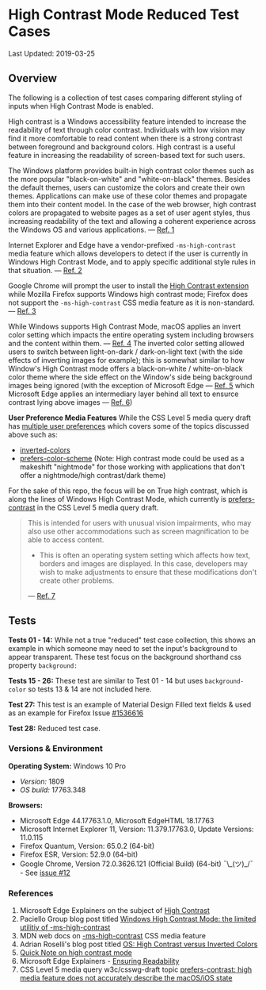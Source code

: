 # High Contrast Mode Reduced Test Cases

Last Updated: 2019-03-25

## Overview
The following is a collection of test cases comparing different styling of inputs when High Contrast Mode is enabled.

High contrast is a Windows accessibility feature intended to increase the readability of text through color contrast. Individuals with low vision may find it more comfortable to read content when there is a strong contrast between foreground and background colors. High contrast is a useful feature in increasing the readability of screen-based text for such users.

The Windows platform provides built-in high contrast color themes such as the more popular "black-on-white" and "white-on-black" themes. Besides the default themes, users can customize the colors and create their own themes. Applications can make use of these color themes and propagate them into their content model. In the case of the web browser, high contrast colors are propagated to website pages as a set of user agent styles, thus increasing readability of the text and allowing a coherent experience across the Windows OS and various applications. — [Ref. 1](#References)

Internet Explorer and Edge have a vendor-prefixed `-ms-high-contrast` media feature which allows developers to detect if the user is currently in Windows High Contrast Mode, and to apply specific additional style rules in that situation. — [Ref. 2](#References)

Google Chrome will prompt the user to install the [High Contrast extension](https://chrome.google.com/webstore/detail/high-contrast/djcfdncoelnlbldjfhinnjlhdjlikmph) while Mozilla Firefox supports Windows high contrast mode; Firefox does not support the `-ms-high-contrast` CSS media feature as it is non-standard. — [Ref. 3](#References)

While Windows supports High Contrast Mode, macOS applies an invert color setting which impacts the entire operating system including browsers and the content within them. — [Ref. 4](#References) The inverted color setting allowed users to switch between light-on-dark / dark-on-light text (with the side effects of inverting images for example); this is somewhat similar to how Window's High Contrast mode offers a black-on-white / white-on-black color theme where the side effect on the Window's side being background images being ignored (with the exception of Microsoft Edge — [Ref. 5](#References) which Microsoft Edge applies an intermediary layer behind all text to ensurce contrast lying above images — [Ref. 6](#References))

**User Preference Media Features**
While the CSS Level 5 media query draft has [multiple user preferences](https://drafts.csswg.org/mediaqueries-5/#mf-user-preferences) which covers some of the topics discussed above such as:
 * [inverted-colors](https://drafts.csswg.org/mediaqueries-5/#inverted)
 * [prefers-color-scheme](https://drafts.csswg.org/mediaqueries-5/#prefers-color-scheme) (Note: High contrast mode could be used as a makeshift "nightmode" for those working with applications that don't offer a nightmode/high contrast/dark theme)

For the sake of this repo, the focus will be on True high contrast, which is along the lines of Windows High Contrast Mode, which currently is [prefers-contrast](https://drafts.csswg.org/mediaqueries-5/#prefers-contrast) in the CSS Level 5 media query draft.

> This is intended for users with unusual vision impairments, who may also use other accommodations such as screen magnification to be able to access content.
> * This is often an operating system setting which affects how text, borders and images are displayed. In this case, developers may wish to make adjustments to ensure that these modifications don't create other problems.
>
> — [Ref. 7](#References)

## Tests
**Tests 01 - 14:** While not a true "reduced" test case collection, this shows an example in which someone may need to set the input's background to appear transparent. These test focus on the background shorthand css property `background:`

**Tests 15 - 26:** These test are similar to Test 01 - 14 but uses `background-color` so tests 13 & 14 are not included here.

**Test 27:** This test is an example of Material Design Filled text fields & used as an example for Firefox Issue [#1536616](https://bugzilla.mozilla.org/show_bug.cgi?id=1536616)

**Test 28:** Reduced test case.

### Versions & Environment

**Operating System:** Windows 10 Pro
 - *Version:* 1809
 - *OS build:* 17763.348
 
 **Browsers:**
 - Microsoft Edge 44.17763.1.0, Microsoft EdgeHTML 18.17763
 - Microsoft Internet Explorer 11, Version: 11.379.17763.0, Update Versions: 11.0.115
 - Firefox Quantum, Version: 65.0.2 (64-bit)
 - Firefox ESR, Version: 52.9.0 (64-bit)
 - Google Chrome, Version 72.0.3626.121 (Official Build) (64-bit) ¯\\_(ツ)\_/¯ - See [issue #12](https://github.com/06b/High-Contrast-Mode-Reduced-Test-Cases/issues/12)

### References
1. Microsoft Edge Explainers on the subject of [High Contrast](https://github.com/MicrosoftEdge/MSEdgeExplainers/blob/master/Accessibility/HighContrast/explainer.md)
2. Paciello Group blog post titled [Windows High Contrast Mode: the limited utilitiy of -ms-high-contrast](https://developer.paciellogroup.com/blog/2016/12/windows-high-contrast-mode-the-limited-utility-of-ms-high-contrast/)
3. MDN web docs on [-ms-high-contrast](https://developer.mozilla.org/en-US/docs/Web/CSS/@media/-ms-high-contrast) CSS media feature
4. Adrian Roselli's blog post titled [OS: High Contrast versus Inverted Colors](http://adrianroselli.com/2017/11/os-high-contrast-versus-inverted-colors.html)
5. [Quick Note on high contrast mode](https://www.scottohara.me/blog/2019/02/12/high-contrast-aria-and-images.html#background-images-are-mostly-ignored)
6. Microsoft Edge Explainers - [Ensuring Readability](https://github.com/MicrosoftEdge/MSEdgeExplainers/blob/master/Accessibility/HighContrast/explainer.md#ensuring-readability)
7. CSS Level 5 media query w3c/csswg-draft topic [prefers-contrast: high media feature does not accurately describe the macOS/iOS state](https://github.com/w3c/csswg-drafts/issues/2943#issuecomment-452164677)
